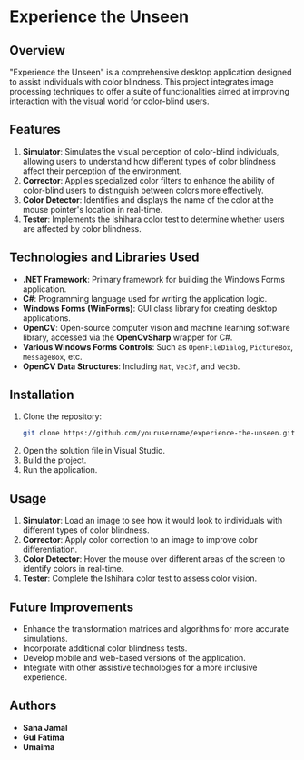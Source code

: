# Experience the Unseen

## Overview
"Experience the Unseen" is a comprehensive desktop application designed to assist individuals with color blindness. This project integrates image processing techniques to offer a suite of functionalities aimed at improving interaction with the visual world for color-blind users.

## Features
1. **Simulator**: Simulates the visual perception of color-blind individuals, allowing users to understand how different types of color blindness affect their perception of the environment.
2. **Corrector**: Applies specialized color filters to enhance the ability of color-blind users to distinguish between colors more effectively.
3. **Color Detector**: Identifies and displays the name of the color at the mouse pointer's location in real-time.
4. **Tester**: Implements the Ishihara color test to determine whether users are affected by color blindness.

## Technologies and Libraries Used
- **.NET Framework**: Primary framework for building the Windows Forms application.
- **C#**: Programming language used for writing the application logic.
- **Windows Forms (WinForms)**: GUI class library for creating desktop applications.
- **OpenCV**: Open-source computer vision and machine learning software library, accessed via the **OpenCvSharp** wrapper for C#.
- **Various Windows Forms Controls**: Such as `OpenFileDialog`, `PictureBox`, `MessageBox`, etc.
- **OpenCV Data Structures**: Including `Mat`, `Vec3f`, and `Vec3b`.

## Installation
1. Clone the repository:
    ```bash
    git clone https://github.com/yourusername/experience-the-unseen.git
    ```
2. Open the solution file in Visual Studio.
3. Build the project.
4. Run the application.

## Usage
1. **Simulator**: Load an image to see how it would look to individuals with different types of color blindness.
2. **Corrector**: Apply color correction to an image to improve color differentiation.
3. **Color Detector**: Hover the mouse over different areas of the screen to identify colors in real-time.
4. **Tester**: Complete the Ishihara color test to assess color vision.

## Future Improvements
- Enhance the transformation matrices and algorithms for more accurate simulations.
- Incorporate additional color blindness tests.
- Develop mobile and web-based versions of the application.
- Integrate with other assistive technologies for a more inclusive experience.

## Authors
- **Sana Jamal** 
- **Gul Fatima** 
- **Umaima** 


